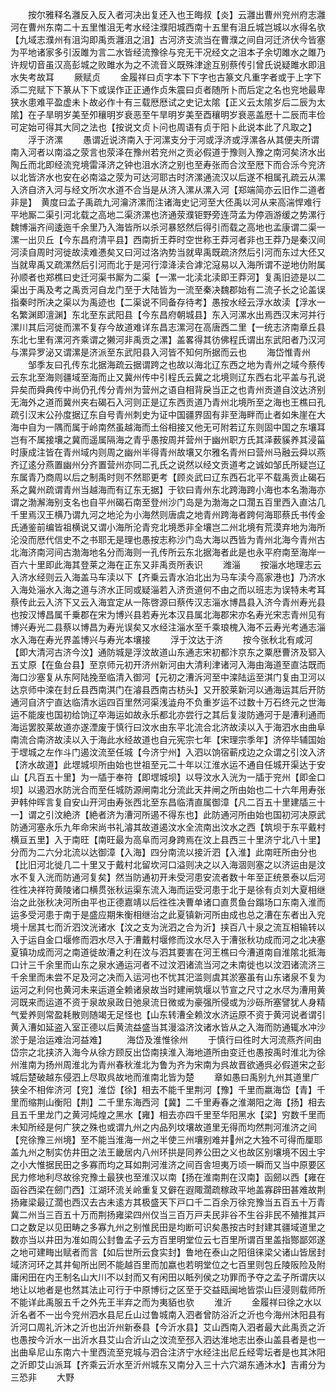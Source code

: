 <!-- { "loadSidebar": true } -->
　　按尔雅释名灉反入反入者河决出复还入也王晦叔【炎】云灉出曹州兖州府志灉河在曹州东南二十五里惟沮无考水经注濮阳城西南十五里有沮丘城岂城以水得名欤【九域志濮州有沮沟即禹贡灉沮之沮】古河济支流当在曹濮之间自河迁济伏今皆塞为平地诸家多引汳雎为言二水皆经流豫徐与兖无干况经文之沮本子余切雎水之雎乃许规切音虽汉高彭城之败雎水为之不流音义既殊津途互别蔡传引曾氏说疑雎水即沮水失考故耳
　　厥赋贞
　　金履祥曰贞字本下下字也古篆文凡重字者或于上字下添二兖赋下下篆从下下或误作正正通作贞朱震曰贞者随所卜而后定之名也兖地最卑狭水患难平盈虚未卜故必作十有三载厯厯试之史记太隂【正义云太隂岁后二辰为太隂】在子旱明岁美至夘穰明岁衰恶至午旱明岁美至酉穰明岁衰恶盖厯十二辰而丰俭可定始可得其大同之法也【按说文贞卜问也周语有贞于阳卜此说本此了凡取之】
　　浮于济漯
　　愚谓近说济南入于河漯支分于河或浮济或浮漯各从其便夫所谓南入河者以南溢之荥言也荥泽在豫州若兖州之贡必假道于豫则入豫之南河矣济水出陶丘而北即经流兖境雷泽济之钟也沮水济之别也至寿张而合汶至厯下而合泺今兖济以北皆济水也安在必南溢之荥为可达河耶古时济漯通流汉以后遂不相属孔疏云从漯入济自济入河与经文所次水道不合当是从济入漯从漯入河【郑端简亦云旧作二道者非是】　黄度曰孟子禹疏九河瀹济漯而注诸海史记河至大伾禹以河从来高湍悍难行平地厮二渠引河北载之高地二渠济漯也济通荥濮钜野旁连菏孟为停涵游缓之势漯行魏博淄齐间逶迤千余里乃入海皆所以杀河暴怒然后得引而载之高地也孟康谓二渠一漯一出贝丘【今东昌府清平县】西南折王莽时空世称王莽河者非也王莽乃是秦汉间河渎自周时河徙故渎难慿矣又曰河过洛汭势当就卑禹既疏济然后引河而东过大伾又当就卑禹又疏漯然后引河而北于是河行漳洚渎合滹沱滱易以入海所谓不逆地仂附属孙顺者也郑樵曰史迁河渠书厮为二渠【一漯一北渎北渎即王莽河】复禹旧迹是以二渠出于禹及考之禹贡河自龙门至于大陆皆为一流至秦决魏郡始有二流子长之论盖误指秦时所决之渠以为禹迹也【二渠说不同备存待考】愚按水经云浮水故渎【浮水一名繁渊即澶渊】东北至东武阳县【今东昌府朝城县】东入河漯水出焉西汉末河并行漯川其后河徙而漯不复存今故道难详东昌志漯河在高唐西二里【一统志济南章丘县东北七里有漯河齐乘谓之獭河非禹贡之漯】盖畧得其彷佛程氏谓出东武阳者乃汉河与漯异罗泌又谓漯是济派至东武阳县入河皆不知何所据而云也
　　海岱惟青州
　　邹季友曰孔传东北据海疏云据谓跨之也故以海北辽东西之地为青州之域今蔡传云东北至海则疆域至海而止又冀州传中引程氏云冀之北境则辽东西右北平盖与孔说异矣而舜典传中尚仍孔传分青州为营州之语自相背戾当正之也青州贡道自汶达济别无海外之道而冀州夹右碣石入河则正是辽东西贡道乃青州北境所至之海也王樵曰孔疏引汉末公孙度据辽东自号青州刺史为证中国疆界固有非至海畔而止者如朱崖在大海中自为一隅而属于岭南然虽越海而土俗相接又他无可附若辽东则固中国之东壤耳岂有不属接壤之冀而遥属隔海之青乎愚按周并营州于幽州职方氏其泽薮貕养其浸菑时康成注皆在青州域内则周之幽州半得青州故壤又尔雅名青州曰营州马融云舜以燕齐辽逺分燕置幽州分齐置营州亦同二孔氏之说然以经文贡道考之诚如邹氏所疑岂辽东属青乃商周以后之制禹时则不然耶更考【顾炎武曰辽东西石北平不载禹贡止碣石系之冀州疏谓青州当越海而有辽东无据】于钦曰青州东北跨海跨小海也本名渤海亦谓之渤澥海别支名也自平州碣石南至登州沙门岛是为渤海之口濶五百里西入直沽几千里焉汉王横乃谓九河之地沦为小海然则唐虞之地青州跨海者跨何海耶蔡氏书传金氏通鉴前编皆祖横说又谓小海所沦青兖北境悉非全壤岂二州北境有荒漠弃地为海所沦没而厯代信史不之书耶无是理也愚按志称沙门岛大海以西皆为青州北海今青州古北海济南河间古渤海地名分而海则一孔传所云东北据海者此是也永平府南至海岸一百六十里即此海其登莱之海在正东又非禹贡所表识
　　潍淄
　　按淄水地理志云入济水经则云入海盖马车渎以下【齐乗云青水泊北出为马车渎今高家港也】乃济水入海处淄水入海之道与济水正同或疑淄若入济贡道何不由之而以班志为误特未考耳蔡传此云入济下又云入海宜定从一陈啓源曰蔡传汉志淄水博昌县入济今青州寿光县也按汉博昌属千乗郡在宋为博兴县若寿光本汉县属北海郡宋亦名寿光宋志青州见有博兴寿光二县蔡以博昌为寿光误矣又水经注淄水至千乘琅槐入海不云寿光考通志淄水入海在寿光界盖博兴与寿光本壤接
　　浮于汶达于济
　　按今张秋北有咸河【即大清河古济今汶】通防城是浮汶故道山东通志宋初都汴京东之粟厯曹济及郓入五丈原【在鱼台县】至京师元初开济州新河由大清利津诸河入海由海道至直沽既而海口沙塞复从东阿陆挽至临清入御河【元初之漕泝河至中滦陆运至淇门复由卫河以达京师中滦在封丘县西南淇门在濬县西南古枋头】又开胶莱新河以通海运其后开防通河自济宁直达临清水运四百里然河渠浅澁舟不负重岁运不过数十万石终元之世海运不能废也国初给饷辽卒海运如故永乐都北亦尝行之其后复浚防通河于是漕利通而海运罢胶莱故道亦遂湮废于慎行曰汶水由东平北流合北济故渎以入于海泗水由曲阜南流合南济故渎以入于海此水经故道也自元宪宗七年【宋理宗季年】济倅毕辅国始于堽城之左作斗门遏汶流至任城【今济宁州】入泗以饷宿蕲戍边之众谓之引汶入济【济水故道】此堽城坝所由始也世祖至元二十年以江淮水运不通自任城开渠达于安山【凡百五十里】为一牐于奉符【即堽城坝】以导汶水入洸为一牐于兖州【即金口坝】以遏泗水防洸合而至任城防源闸南北分流此天井闸之所由始也二十六年用寿张尹韩仲晖言复自安山开河由寿张西北至东昌临清直属御漳【凡二百五十里建牐三十一】谓之引汶絶济【絶者济为漕河所遏不得东也】此防通河所由始也国初河决原武防通河塞永乐九年命宋尚书礼濬其故道遏汶水全流南出汶水之西【筑坝于东平戴村横亘五里】入于南旺【南旺最为高阜而河身跨焉在汶上县西三十里济宁北八十里】分而为二六分北流以达御漳【入海】四分南流以接沂泗【入淮】此南旺所由分也【比旧河北徙几二十里又于戴村北留坎河口溢则决之以入海涸则塞之以济运由是汶水不复入洸而防通河复矣】然当防通初开未受河患安流者数十年至正统景泰以后河徃徃决祥符黄陵诸口横贯张秋运渠东流入海而运受河患于北于是徐有贞刘大夏相继治之此张秋决河所由平也正德嘉靖以后徃徃决曹单诸口直贯鱼台蹋场口东南入淮而运多受河患于南于是盛应期朱衡相继治之此夏镇新河所由成也总之漕在东者出入兖境十居其七而沂泗汶洸诸水【汶之支为洸泗之合为沂】挟百八十泉之流互相输转以入于运自金口堰修而泗水尽入于漕戴村堰修而汶水尽入于漕张秋功成而河之北决塞夏镇功成而河之南道徙故漕之利在汶与泗其要害在河王樵曰今漕道南自淮隂北抵海口计三千余里而山东之泉水通运河者不过汶泗诸流当河之未南徙也以汶泗诸流济三千余里而未尝不足及河之决而入运河也不忧其汜滥则虞其淤塞虽有山东诸泉不复为运河之利何也黄河未来运道全赖诸泉故当时建闸筑堰以节宣之尺寸之水尽为漕用黄河既来而运道不资于泉故泉政日弛泉流日微或为豪强所侵或为沙砾所塞譬犹人身精气爱养则常盈耗散则随竭无足怪也【山东转漕全赖汶水济运原不资于黄河说者谓引黄入漕如延盗入室正德以后黄流益盛当其漫溢济汶诸水皆从之入海而防通辄水冲沙淤于是治运难治河益难】
　　海岱及淮惟徐州
　　于慎行曰徃时大河流燕齐间由岱宗之北挟济入海今从徐方顾反出岱南挟淮入海地道所由变迁也愚按禹时淮北为徐州淮南为扬州周淮北为青州春秋淮北为鲁为齐为宋南为呉故晋欲通呉必假道宋之彭城后楚破越东侵泗上尽取呉故地而淮南北皆为楚
　　章如愚曰禹别九州其道里广狭全不相侔济河【兖】淮岱【徐】相去不能千里荆河【豫】千里而嬴海岱【青】千里而缩荆山衡阳【荆】二千里东海西河【冀】二千里寿春之淮潮阳之海【扬】相去且五千里龙门之黄河炖煌之黑水【雍】相去亦四千里至华阳黑水【梁】穷数千里而未知所经是何广狭之殊也或谓九州之内品列坟壤故道里无得而均然荆河淮济之间【兖徐豫三州境】至不能当淮海一州之半使三州壤别难并州之大独不可得而厘耶盖九州之制实仿井田之法王畿居内八州环拱是同养公田之义也故区别壤境不因土宇之小大惟据民田之多寡而均之耳如荆河淮济之间百舎坦夷万顷一瞬而又当中原要区民力修地利尽故徐兖豫土最狭也至淮汉以南【扬在淮南荆在汉南】函劒以西【雍在函谷西梁在劒门西】江湖环流关岭重复又僻在遐陬濶疏稼政平地盖寡辟田甚难故荆扬雍梁最辽濶也西汉去古未逺方其极盛天下戸口千二百余万徐兖豫当五百五十万青冀二州当三百五十万而荆扬雍梁四州仅当三百万戸夫民非谷不生谷非民不殖推其戸口之数足以见田畴之多寡九州之别惟民田是均断可识矣愚按古时封建其疆域道里之数亦当以井田为准如周公封鲁孟子云方百里明堂位云七百里所谓百里盖指酂鄙郊遂之地可建畮出赋者而言【如后世所云食实封】鲁地在泰山之阳徂徕梁父诸山皆居封域济河环之其井甸所出罔不能越百里而加嬴也若明堂位之七百里则包丘陵阪险及附庸闲田在内王制名山大川不以封而又有闲田以眡列侯之功罪而予夺之孟子所谓庆以地让以地者是也然其法止可行于中原博衍之区至于交益瓯闽地皆崇山巨浸则载师所不能详此禹服五千之外先王半弃之而为夷貊也欤
　　淮沂
　　金履祥曰徐之水以沂名者不一出今兖州泗水县尼丘山过鲁城南入泗者曾防浴沂之沂也今海州沐阳县有沂河口周礼沂沐之沂也出沂州新泰县【今沂水县】艾山西南入泗者最大此禹贡之沂也愚按今沂水一出沂水县艾山合沂山之汶流至邳入泗达淮地志出泰山盖县者是也一出曲阜尼山东南六十里西流至兖城与泗合注济宁水经注出尼丘经雩坛者是也其沐阳之沂即艾山派耳【齐乘云沂水至沂州城东又南分入三十六穴湖东通沐水】吉甫分为三恐非
　　大野
